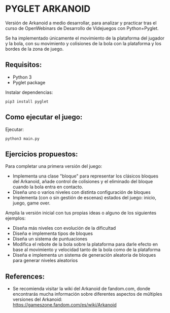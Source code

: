 # PYGLET ARKANOID

Versión de Arkanoid a medio desarrollar, para analizar y practicar tras el curso de OpenWebinars de Desarrollo de Videjuegos con Python+Pyglet.

Se ha implementado únicamente el movimiento de la plataforma del jugador y la bola, con su movimiento y colisiones de la bola con la plataforma y los bordes de la zona de juego.

## Requisitos:
- Python 3
- Pyglet package

Instalar dependencias:
```
pip3 install pyglet
```

## Como ejecutar el juego:

Ejecutar:
```
python3 main.py
```

## Ejercicios propuestos:

Para completar una primera versión del juego:
- Implementa una clase "bloque" para representar los clásicos bloques del Arkanoid, añade control de colisiones y el eliminado del bloque cuando la bola entra en contacto.
- Diseña uno o varios niveles con distinta configuración de bloques
- Implementa (con o sin gestión de escenas) estados del juego: inicio, juego, game over.

Amplía la versión inicial con tus propias ideas o alguno de los siguientes ejemplos:
- Diseña más niveles con evolución de la dificultad
- Diseña e implementa tipos de bloques
- Diseña un sistema de puntuaciones
- Modifica el rebote de la bola sobre la plataforma para darle efecto en base al movimiento y velocidad tanto de la bola como de la plataforma
- Diseña e implementa un sistema de generación aleatoria de bloques para generar niveles aleatorios


## References:
- Se recomienda visitar la wiki del Arkanoid de fandom.com, donde encontrarás mucha información sobre diferentes aspectos de múltiples versiones del Arkanoid: https://gameszone.fandom.com/es/wiki/Arkanoid


